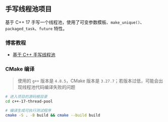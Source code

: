 ## 手写线程池项目

基于 C++ 17 手写一个线程池，使用了可变参数模板、`make_unique()`、`packaged_task`、`future` 特性。

### 博客教程

- [基于 C++ 手写线程池](https://www.techgrow.cn/posts/585aa296.html)

### CMake 编译

> 使用的 `g++` 版本是 `4.8.5`，CMake 版本是 `3.27.7`；若版本过低，可能会出现线程池代码编译失败的问题

``` sh
# 进入项目的源码根目录
cd c++-17-thread-pool

# 编译生成可执行测试程序
cmake -S . -B build && cmake --build build
```
